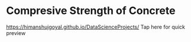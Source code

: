 # Compresive Strength of Concrete
https://himanshujgoyal.github.io/DataScienceProjects/ Tap here for quick preview 
